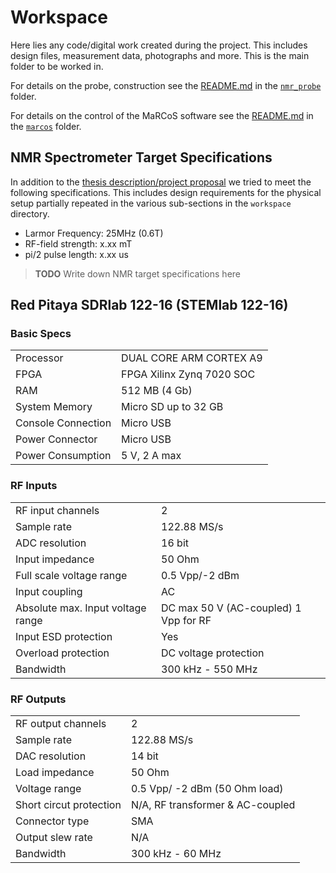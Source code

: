 # Workspace

Here lies any code/digital work created during the project. This includes design files, measurement data, photographs and more. This is the main folder to be worked in.

For details on the probe, construction see the [README.md](./nmr_probe/README.md) in the [`nmr_probe`](./nmr_probe/) folder.

For details on the control of the MaRCoS software see the [README.md](./marcos/README.md) in the [`marcos`](./marcos/) folder.

## NMR Spectrometer Target Specifications

In addition to the [thesis description/project proposal](../literature/project_proposal/Master_Thesis_Proposal.pdf) we tried to meet the following specifications. This includes design requirements for the physical setup partially repeated in the various sub-sections in the `workspace` directory.

- Larmor Frequency: 25MHz (0.6T)
- RF-field strength: x.xx mT
- pi/2 pulse length: x.xx us

> **TODO**
> Write down NMR target specifications here

## Red Pitaya SDRlab 122-16 (STEMlab 122-16)
### Basic Specs
|                    |                           |
| ------------------ | ------------------------- |
| Processor          | DUAL CORE ARM CORTEX A9   |
| FPGA               | FPGA Xilinx Zynq 7020 SOC |
| RAM                | 512 MB (4 Gb)             |
| System Memory      | Micro SD up to 32 GB      |
| Console Connection | Micro USB                 |
| Power Connector    | Micro USB                 |
| Power Consumption  | 5 V, 2 A max              |

### RF Inputs
|                                   |                                       |
| --------------------------------- | ------------------------------------- |
| RF input channels                 | 2                                     |
| Sample rate                       | 122.88 MS/s                           |
| ADC resolution                    | 16 bit                                |
| Input impedance                   | 50 Ohm                                |
| Full scale voltage range          | 0.5 Vpp/-2 dBm                        |
| Input coupling                    | AC                                    |
| Absolute max. Input voltage range | DC max 50 V (AC-coupled) 1 Vpp for RF |
| Input ESD protection              | Yes                                   |
| Overload protection               | DC voltage protection                 |
| Bandwidth                         | 300 kHz - 550 MHz                     |

### RF Outputs
|                         |                                  |
| ----------------------- | -------------------------------- |
| RF output channels      | 2                                |
| Sample rate             | 122.88 MS/s                      |
| DAC resolution          | 14 bit                           |
| Load impedance          | 50 Ohm                           |
| Voltage range           | 0.5 Vpp/ -2 dBm (50 Ohm load)    |
| Short circut protection | N/A, RF transformer & AC-coupled |
| Connector type          | SMA                              |
| Output slew rate        | N/A                              |
| Bandwidth               | 300 kHz - 60 MHz                 |
